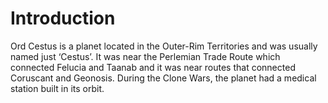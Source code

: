 # Introduction

Ord Cestus is a planet located in the Outer-Rim Territories and was usually named just ‘Cestus’.
It was near the Perlemian Trade Route which connected Felucia and Taanab and it was near routes that connected Coruscant and Geonosis.
During the Clone Wars, the planet had a medical station built in its orbit.
